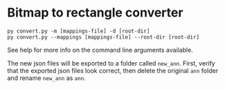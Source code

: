 # Bitmap to rectangle converter

```
py convert.py -m [mappings-file] -d [root-dir]
py convert.py --mappings [mappings-file] --root-dir [root-dir]
```

See help for more info on the command line arguments available.

The new json files will be exported to a folder called `new_ann`.
First, verify that the exported json files look correct, then delete the original `ann` folder and rename `new_ann` as `ann`.
